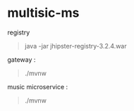 # multisic-ms

registry
> java -jar jhipster-registry-3.2.4.war

gateway :
> ./mvnw

music microservice :
> ./mvnw
